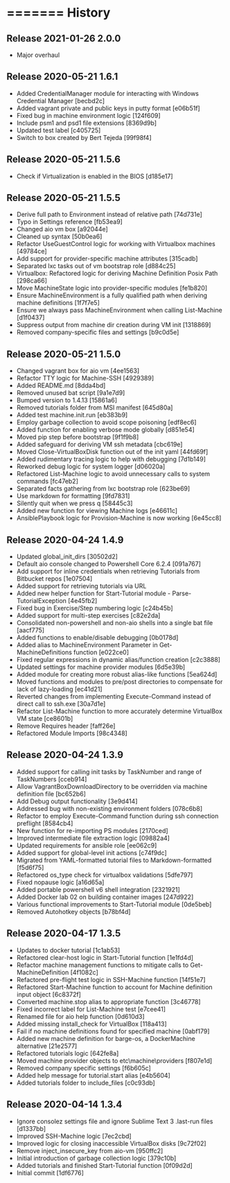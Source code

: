 =======
History
=======

## Release 2021-01-26 2.0.0

* Major overhaul

## Release 2020-05-21 1.6.1

* Added CredentialManager module for interacting with Windows Credential Manager [becbd2c]
* Added vagrant private and public keys in putty format [e06b51f]
* Fixed bug in machine environment logic [124f609]
* Include psm1 and psd1 file extensions [8369d9b]
* Updated test label [c405725]
* Switch to box created by Bert Tejeda [99f98f4]

## Release 2020-05-21 1.5.6

* Check if Virtualization is enabled in the BIOS [d185e17]

## Release 2020-05-21 1.5.5

* Derive full path to Environment instead of relative path [74d731e]
* Typo in Settings reference [fb53ea9]
* Changed aio vm box [a92044e]
* Cleaned up syntax [50b0ea6]
* Refactor UseGuestControl logic for working with Virtualbox machines [49784ce]
* Add support for provider-specific machine attributes [315cadb]
* Separated lxc tasks out of vm bootstrap role [d884c25]
* Virtualbox: Refactored logic for deriving Machine Definition Posix Path [298ca66]
* Move MachineState logic into provider-specific modules [fe1b820]
* Ensure MachineEnvironment is a fully qualified path when deriving machine definitions [1f7f7e5]
* Ensure we always pass MachineEnvironment when calling List-Machine [d1f0437]
* Suppress output from machine dir creation during VM init [1318869]
* Removed company-specific files and settings [b9c0d5e]

## Release 2020-05-21 1.5.0

* Changed vagrant box for aio vm [4ee1563]
* Refactor TTY logic for Machine-SSH [4929389]
* Added README.md [8dda4bd]
* Removed unused bat script [9a1e7d9]
* Bumped version to 1.4.13 [15861a6]
* Removed tutorials folder from MSI manifest [645d80a]
* Added test machine.init.run [eb383b9]
* Employ garbage collection to avoid scope poisoning [edf8ec6]
* Added function for enabling verbose mode globally [d851e54]
* Moved pip step before bootstrap [9f1f9b8]
* Added safeguard for deriving VM ssh metadata [cbc619e]
* Moved Close-VirtualBoxDisk function out of the init yaml [44fd69f]
* Added rudimentary tracing logic to help with debugging [7d1b149]
* Reworked debug logic for system logger [d06020a]
* Refactored List-Machine logic to avoid unnecessary calls to system commands [fc47eb2]
* Separated facts gathering from lxc bootstrap role [623be69]
* Use markdown for formatting [9fd7831]
* Silently quit when we press q [58445c3]
* Added new function for viewing Machine logs [e46611c]
* AnsiblePlaybook logic for Provision-Machine is now working [6e45cc8]

## Release 2020-04-24 1.4.9

* Updated global_init_dirs [30502d2]
* Default aio console changed to Powershell Core 6.2.4 [091a767]
* Add support for inline credentials when retrieving Tutorials from Bitbucket repos [1e07504]
* Added support for retrieving tutorials via URL 
* Added new helper function for Start-Tutorial module - Parse-TutorialException [4e45fb2]
* Fixed bug in Exercise/Step numbering logic [c24b45b]
* Added support for multi-step exercises [c82e2da]
* Consolidated non-powershell and non-aio shells into a single bat file [aacf775]
* Added functions to enable/disable debugging [0b0178d]
* Added alias to MachineEnvironment Parameter in Get-MachineDefinitions function [e022ce0]
* Fixed regular expressions in dynamic alias/function creation [c2c3888]
* Updated settings for machine provider modules [6d5e39b]
* Added module for creating more robust alias-like functions [5ea624d]
* Moved functions and modules to pre/post directories to compensate for lack of lazy-loading [ec41d21]
* Reverted changes from implementing Execute-Command instead of direct call to ssh.exe [30a7d1e]
* Refactor List-Machine function to more accurately determine VirtualBox VM state [ce8601b]
* Remove Requires header [faff26e]
* Refactored Module Imports [98c4348]

## Release 2020-04-24 1.3.9

* Added support for calling init tasks by TaskNumber and range of TaskNumbers [cceb914]
* Allow VagrantBoxDownloadDirectory to be overridden via machine definition file [bc652b6]
* Add Debug output functionality [3e9d414]
* Addressed bug with non-existing environment folders [078c6b8]
* Refactor to employ Execute-Command function during ssh connection preflight [8584cb4]
* New function for re-importing PS modules [2170ced]
* Improved intermediate file extraction logic [09882a4]
* Updated requirements for ansible role [ee062c9]
* Added support for global-level init actions [c74f9dc]
* Migrated from YAML-formatted tutorial files to Markdown-formatted [f5d6f75]
* Refactored os_type check for virtualbox validations [5dfe797]
* Fixed nopause logic [a16d65a]
* Added portable powershell v6 shell integration [2321921]
* Added Docker lab 02 on building container images [247d922]
* Various functional improvements to Start-Tutorial module [0de5beb]
* Removed Autohotkey objects [b78bf4d]

## Release 2020-04-17 1.3.5

* Updates to docker tutorial [1c1ab53]
* Refactored clear-host logic in Start-Tutorial function [1e1fd4d]
* Refactor machine management functions to mitigate calls to Get-MachineDefinition [4f1082c]
* Refactored pre-flight test logic in SSH-Machine function [14f51e7]
* Refactored Start-Machine function to account for Machine definition input object [6c8372f]
* Converted machine.stop alias to appropriate function [3c46778]
* Fixed incorrect label for List-Machine test [e7cee41]
* Renamed file for aio help function [0d610d3]
* Added missing install_check for VirtualBox [118a413]
* Fail if no machine definitions found for specified machine [0abf179]
* Added new machine definition for barge-os, a DockerMachine alternative [21e2577]
* Refactored tutorials logic [642fe8a]
* Moved machine provider objects to etc\machine\providers [f807e1d]
* Removed company specific settings [f6b605c]
* Added help message for tutorial.start alias [e4b5604]
* Added tutorials folder to include_files [c0c93db]

## Release 2020-04-14 1.3.4

* Ignore consolez settings file and ignore Sublime Text 3 .last-run files [d1337bb]
* Improved SSH-Machine logic [7ec2cbd]
* Improved logic for closing inaccessible VirtualBox  disks [9c72f02]
* Remove inject_insecure_key from aio-vm [950ffc2]
* Initial introduction of garbage collection logic [379c10b]
* Added tutorials and finished Start-Tutorial function [0f09d2d]
* Initial commit [1df6776]
